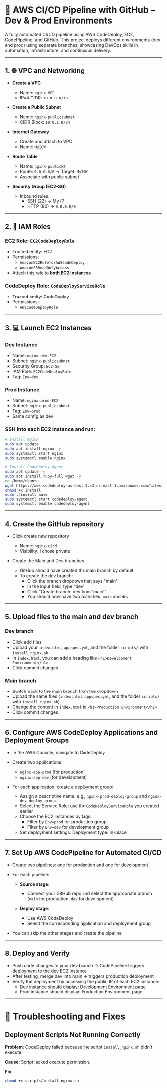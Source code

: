 
# 🚀 AWS CI/CD Pipeline with GitHub – Dev & Prod Environments

A fully automated CI/CD pipeline using AWS CodeDeploy, EC2, CodePipeline, and GitHub. This project deploys different environments (dev and prod) using separate branches, showcasing DevOps skills in automation, infrastructure, and continuous delivery.

---

## 1. 🌐 VPC and Networking

- **Create a VPC**
  - Name: `nginx-VPC`
  - IPv4 CIDR: `10.0.0.0/16`

- **Create a Public Subnet**
  - Name: `nginx-publicsubnet`
  - CIDR Block: `10.0.1.0/24`

- **Internet Gateway**
  - Create and attach to VPC
  - Name: `MyIGW`

- **Route Table**
  - Name: `nginx-publicRT`
  - Route: `0.0.0.0/0` → Target: `MyIGW`
  - Associate with public subnet

- **Security Group (EC2-SG)**
  - Inbound rules:
    - SSH (22) → My IP
    - HTTP (80) → `0.0.0.0/0`

---

## 2. 🔐 IAM Roles

### EC2 Role: `EC2CodeDeployRole`

- Trusted entity: EC2
- Permissions:
  - `AmazonEC2RoleforAWSCodeDeploy`
  - `AmazonS3ReadOnlyAccess`
- Attach this role to **both EC2 instances**

### CodeDeploy Role: `CodeDeployServiceRole`

- Trusted entity: CodeDeploy
- Permissions:
  - `AWSCodeDeployRole`

---

## 3. 💻 Launch EC2 Instances

### Dev Instance

- Name: `nginx-dev-EC2`
- Subnet: `nginx-publicsubnet`
- Security Group: `EC2-SG`
- IAM Role: `EC2CodeDeployRole`
- Tag: `Env=dev`

### Prod Instance

- Name: `nginx-prod-EC2`
- Subnet: `nginx-publicsubnet`
- Tag: `Env=prod`
- Same config as dev

### SSH into each EC2 instance and run:

```bash
# Install Nginx
sudo apt update
sudo apt install nginx -y
sudo systemctl start nginx
sudo systemctl enable nginx

# Install CodeDeploy Agent
sudo apt update -y
sudo apt install ruby-full wget -y
cd /home/ubuntu
wget https://aws-codedeploy-us-east-1.s3.us-east-1.amazonaws.com/latest/install
chmod +x install
sudo ./install auto
sudo systemctl start codedeploy-agent
sudo systemctl enable codedeploy-agent
```

---

## 4. Create the GitHub repository

- Click create new repository
  - Name: `nginx-cicd`
  - Visibility: I chose private

- Create the Main and Dev branches

  - GitHub should have created the main branch by default
  - To create the dev branch:
    - Click the branch dropdown that says "main"
    - In the input field, type "dev"
    - Click "Create branch: dev from 'main'"
    - You should now have two branches: `main` and `dev`

---

## 5. Upload files to the main and dev branch

### Dev branch

- Click add files
- Upload your `index.html`, `appspec.yml`, and the folder `scripts/` with `install_nginx.sh`
- In `index.html`, you can add a heading like `<h1>Development Environment</h1>`
- Click commit changes

### Main branch

- Switch back to the main branch from the dropdown
- Upload the same files (`index.html`, `appspec.yml`, and the folder `scripts/` with `install_nginx.sh`)
- Change the content in `index.html` to `<h1>Production Environment</h1>`
- Click commit changes

---

## 6. Configure AWS CodeDeploy Applications and Deployment Groups

- In the AWS Console, navigate to CodeDeploy
- Create two applications:
  - `nginx-app-prod` (for production)
  - `nginx-app-dev` (for development)

- For each application, create a deployment group:
  - Assign a descriptive name: e.g., `nginx-prod-deploy-group` and `nginx-dev-deploy-group`
  - Select the Service Role: use the `CodeDeployServiceRole` you created earlier
  - Choose the EC2 instances by tags:
    - Filter by `Env=prod` for production group
    - Filter by `Env=dev` for development group
  - Set deployment settings: Deployment type: In-place

---

## 7. Set Up AWS CodePipeline for Automated CI/CD

- Create two pipelines: one for production and one for development

- For each pipeline:

  - **Source stage**:
    - Connect your GitHub repo and select the appropriate branch (`main` for production, `dev` for development)
  
  - **Deploy stage**:
    - Use AWS CodeDeploy
    - Select the corresponding application and deployment group

- You can skip the other stages and create the pipeline

---

## 8. Deploy and Verify

- Push code changes to your dev branch → CodePipeline triggers deployment to the dev EC2 instance
- After testing, merge dev into main → triggers production deployment
- Verify the deployment by accessing the public IP of each EC2 instance:
  - Dev instance should display: Development Environment page
  - Prod instance should display: Production Environment page

---

# 🔧 Troubleshooting and Fixes

## Deployment Scripts Not Running Correctly

**Problem**: CodeDeploy failed because the script `install_nginx.sh` didn’t execute.

**Cause**: Script lacked execute permission.

**Fix**:

```bash
chmod +x scripts/install_nginx.sh
```

